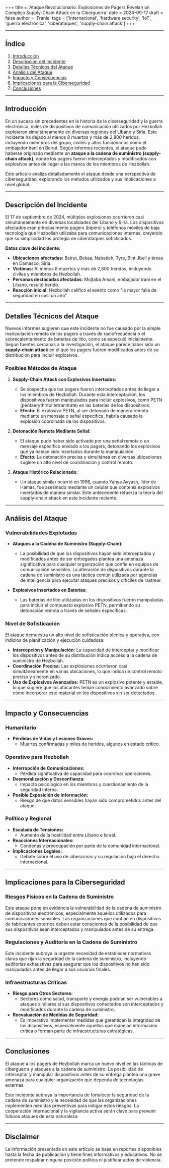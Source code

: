 +++
title = 'Ataque Revolucionario: Explosiones de Pagers Revelan un Complejo Supply-Chain Attack en la Ciberguerra'
date = 2024-09-17
draft = false
author = 'Franle'
tags = ['internacional', 'hardware security', 'IoT', 'guerra electrónica', 'ciberataques', 'supply-chain attack']
+++

---

## Índice

1. [Introducción](#introducci%C3%B3n)
2. [Descripción del Incidente](#descripci%C3%B3n-del-incidente)
3. [Detalles Técnicos del Ataque](#detalles-t%C3%A9cnicos-del-ataque)
4. [Análisis del Ataque](#an%C3%A1lisis-del-ataque)
5. [Impacto y Consecuencias](#impacto-y-consecuencias)
6. [Implicaciones para la Ciberseguridad](#implicaciones-para-la-ciberseguridad)
7. [Conclusiones](#conclusiones)

---

## Introducción

En un suceso sin precedentes en la historia de la ciberseguridad y la guerra electrónica, miles de dispositivos de comunicación utilizados por Hezbollah explotaron simultáneamente en diversas regiones del Líbano y Siria. Este incidente ha dejado al menos 8 muertos y más de 2,800 heridos, incluyendo miembros del grupo, civiles y altos funcionarios como el embajador iraní en Beirut. Según informes recientes, el ataque pudo haberse originado mediante un **ataque a la cadena de suministro (supply-chain attack)**, donde los pagers fueron interceptados y modificados con explosivos antes de llegar a las manos de los miembros de Hezbollah.

Este artículo analiza detalladamente el ataque desde una perspectiva de ciberseguridad, explorando los métodos utilizados y sus implicaciones a nivel global.

---

## Descripción del Incidente

El 17 de septiembre de 2024, múltiples explosiones ocurrieron casi simultáneamente en diversas localidades del Líbano y Siria. Los dispositivos afectados eran principalmente pagers (bípers) y teléfonos móviles de baja tecnología que Hezbollah utilizaba para comunicaciones internas, creyendo que su simplicidad los protegía de ciberataques sofisticados.

**Datos clave del incidente:**

- **Ubicaciones afectadas:** Beirut, Bekaa, Nabatieh, Tyre, Bint Jbeil y áreas en Damasco, Siria.
- **Víctimas:** Al menos 8 muertos y más de 2,800 heridos, incluyendo civiles y miembros de Hezbollah.
- **Personas destacadas afectadas:** Mojtaba Amani, embajador iraní en el Líbano, resultó herido.
- **Reacción inicial:** Hezbollah calificó el evento como "la mayor falla de seguridad en casi un año".

---

## Detalles Técnicos del Ataque

Nuevos informes sugieren que este incidente no fue causado por la simple manipulación remota de los pagers a través de radiofrecuencia o el sobrecalentamiento de baterías de litio, como se especuló inicialmente. Según fuentes cercanas a la investigación, el ataque parece haber sido un **supply-chain attack** en el que los pagers fueron modificados antes de su distribución para incluir explosivos.

### Posibles Métodos de Ataque

1. **Supply-Chain Attack con Explosivos Insertados:**
   - Se sospecha que los pagers fueron interceptados antes de llegar a los miembros de Hezbollah. Durante esta interceptación, los dispositivos fueron manipulados para incluir explosivos, como PETN (pentaerythritol tetranitrate) en las baterías de los dispositivos.
   - **Efecto:** El explosivo PETN, al ser detonado de manera remota mediante un mensaje o señal específica, habría causado la explosión coordinada de los dispositivos.

2. **Detonación Remota Mediante Señal:**
   - El ataque pudo haber sido activado por una señal remota o un mensaje específico enviado a los pagers, detonando los explosivos que ya habían sido insertados durante la manipulación.
   - **Efecto:** La detonación precisa y simultánea en diversas ubicaciones sugiere un alto nivel de coordinación y control remoto.

3. **Ataque Histórico Relacionado:**
   - Un ataque similar ocurrió en 1996, cuando Yahya Ayyash, líder de Hamas, fue asesinado mediante un celular que contenía explosivos insertados de manera similar. Este antecedente refuerza la teoría del supply-chain attack en este incidente reciente.

---

## Análisis del Ataque

### Vulnerabilidades Explotadas

- **Ataques a la Cadena de Suministro (Supply-Chain):**
  - La posibilidad de que los dispositivos hayan sido interceptados y modificados antes de ser entregados plantea una amenaza significativa para cualquier organización que confíe en equipos de comunicación sensibles. La alteración de dispositivos durante la cadena de suministro es una táctica común utilizada por agencias de inteligencia para ejecutar ataques precisos y difíciles de rastrear.

- **Explosivos Insertados en Baterías:**
  - Las baterías de litio utilizadas en los dispositivos fueron manipuladas para incluir el compuesto explosivo PETN, permitiendo su detonación remota a través de señales específicas.

### Nivel de Sofisticación

El ataque demuestra un alto nivel de sofisticación técnica y operativa, con indicios de planificación y ejecución cuidadosa:

- **Intercepción y Manipulación:** La capacidad de interceptar y modificar los dispositivos antes de su distribución indica acceso a la cadena de suministro de Hezbollah.
- **Coordinación Precisa:** Las explosiones ocurrieron casi simultáneamente en varias ubicaciones, lo que indica un control remoto preciso y sincronizado.
- **Uso de Explosivos Avanzados:** PETN es un explosivo potente y estable, lo que sugiere que los atacantes tenían conocimiento avanzado sobre cómo incorporar este material en los dispositivos sin ser detectados.

---

## Impacto y Consecuencias

### Humanitario

- **Pérdidas de Vidas y Lesiones Graves:**
  - Muertes confirmadas y miles de heridos, algunos en estado crítico.

### Operativo para Hezbollah

- **Interrupción de Comunicaciones:**
  - Pérdida significativa de capacidad para coordinar operaciones.
- **Desmoralización y Desconfianza:**
  - Impacto psicológico en los miembros y cuestionamiento de la seguridad interna.
- **Posible Exposición de Información:**
  - Riesgo de que datos sensibles hayan sido comprometidos antes del ataque.

### Político y Regional

- **Escalada de Tensiones:**
  - Aumento de la hostilidad entre Líbano e Israel.
- **Reacciones Internacionales:**
  - Condenas y preocupación por parte de la comunidad internacional.
- **Implicaciones Legales:**
  - Debate sobre el uso de ciberarmas y su regulación bajo el derecho internacional.

---

## Implicaciones para la Ciberseguridad

### Riesgos Físicos en la Cadena de Suministro

Este ataque pone en evidencia la vulnerabilidad de la cadena de suministro de dispositivos electrónicos, especialmente aquellos utilizados para comunicaciones sensibles. Las organizaciones que confían en dispositivos de fabricantes externos deben estar conscientes de la posibilidad de que sus dispositivos sean interceptados y manipulados antes de su entrega.

### Regulaciones y Auditoría en la Cadena de Suministro

Este incidente subraya la urgente necesidad de establecer normativas claras que rijan la seguridad de la cadena de suministro, incluyendo auditorías exhaustivas para asegurar que los dispositivos no han sido manipulados antes de llegar a sus usuarios finales.

### Infraestructuras Críticas

- **Riesgo para Otros Sectores:**
  - Sectores como salud, transporte y energía podrían ser vulnerables a ataques similares si sus dispositivos conectados son interceptados y modificados durante la cadena de suministro.
- **Reevaluación de Medidas de Seguridad:**
  - Es imperativo implementar medidas que garanticen la integridad de los dispositivos, especialmente aquellos que manejan información crítica o forman parte de infraestructuras estratégicas.

---

## Conclusiones

El ataque a los pagers de Hezbollah marca un nuevo nivel en las tácticas de ciberguerra y ataques a la cadena de suministro. La posibilidad de interceptar y manipular dispositivos antes de su entrega plantea una grave amenaza para cualquier organización que dependa de tecnologías externas.

Este incidente subraya la importancia de fortalecer la seguridad de la cadena de suministro y la necesidad de que las organizaciones implementen medidas preventivas para mitigar estos riesgos. La cooperación internacional y la vigilancia activa serán clave para prevenir futuros ataques de esta naturaleza.

---

## Disclaimer

La información presentada en este artículo se basa en reportes disponibles hasta la fecha de publicación y tiene fines informativos y educativos. No se pretende respaldar ninguna posición política ni justificar actos de violencia.
